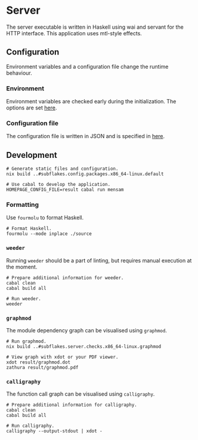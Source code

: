 # Server

The server executable is written in Haskell using wai and servant for the HTTP interface.
This application uses mtl-style effects.

## Configuration

Environment variables and a configuration file change the runtime behaviour.

### Environment

Environment variables are checked early during the initialization.
The options are set [here](./source/library/Homepage/Environment.hs).

### Configuration file

The configuration file is written in JSON and is specified in [here](./source/library/Homepage/Configuration.hs).

## Development

```
# Generate static files and configuration.
nix build ..#subflakes.config.packages.x86_64-linux.default

# Use cabal to develop the application.
HOMEPAGE_CONFIG_FILE=result cabal run mensam
```

### Formatting

Use `fourmolu` to format Haskell.

```
# Format Haskell.
fourmolu --mode inplace ./source
```

### `weeder`

Running `weeder` should be a part of linting, but requires manual execution at the moment.

```
# Prepare additional information for weeder.
cabal clean
cabal build all

# Run weeder.
weeder
```

### `graphmod`

The module dependency graph can be visualised using `graphmod`.

```
# Run graphmod.
nix build ..#subflakes.server.checks.x86_64-linux.graphmod

# View graph with xdot or your PDF viewer.
xdot result/graphmod.dot
zathura result/graphmod.pdf
```

### `calligraphy`

The function call graph can be visualised using `calligraphy`.

```
# Prepare additional information for calligraphy.
cabal clean
cabal build all

# Run calligraphy.
calligraphy --output-stdout | xdot -
```
